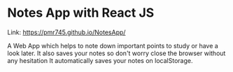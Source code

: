 # Notes App with React JS
Link: https://pmr745.github.io/NotesApp/

A Web App which helps to note down important points to study or have a look later.
It also saves your notes so don't worry close the browser without any hesitation It automatically saves your notes on localStorage.
